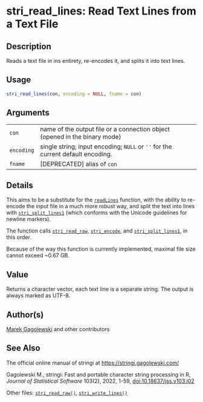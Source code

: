# stri_read_lines: Read Text Lines from a Text File

## Description

Reads a text file in ins entirety, re-encodes it, and splits it into text lines.

## Usage

``` r
stri_read_lines(con, encoding = NULL, fname = con)
```

## Arguments

|            |                                                                                 |
|------------|---------------------------------------------------------------------------------|
| `con`      | name of the output file or a connection object (opened in the binary mode)      |
| `encoding` | single string; input encoding; `NULL` or `''` for the current default encoding. |
| `fname`    | \[DEPRECATED\] alias of `con`                                                   |

## Details

This aims to be a substitute for the [`readLines`](https://stat.ethz.ch/R-manual/R-devel/library/base/html/readLines.html) function, with the ability to re-encode the input file in a much more robust way, and split the text into lines with [`stri_split_lines1`](stri_split_lines.md) (which conforms with the Unicode guidelines for newline markers).

The function calls [`stri_read_raw`](stri_read_raw.md), [`stri_encode`](stri_encode.md), and [`stri_split_lines1`](stri_split_lines.md), in this order.

Because of the way this function is currently implemented, maximal file size cannot exceed \~0.67 GB.

## Value

Returns a character vector, each text line is a separate string. The output is always marked as UTF-8.

## Author(s)

[Marek Gagolewski](https://www.gagolewski.com/) and other contributors

## See Also

The official online manual of <span class="pkg">stringi</span> at <https://stringi.gagolewski.com/>

Gagolewski M., <span class="pkg">stringi</span>: Fast and portable character string processing in R, *Journal of Statistical Software* 103(2), 2022, 1-59, [doi:10.18637/jss.v103.i02](https://doi.org/10.18637/jss.v103.i02)

Other files: [`stri_read_raw()`](stri_read_raw.md), [`stri_write_lines()`](stri_write_lines.md)

